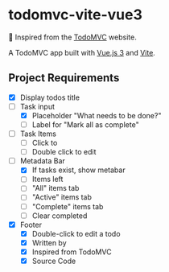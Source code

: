 # todomvc-vite-vue3

🎩 Inspired from the [TodoMVC](http://todomvc.com/) website.

A TodoMVC app built with [Vue.js 3](https://v3.vuejs.org) and [Vite](https://github.com/vitejs/vite).

## Project Requirements

- [x] Display todos title
- [ ] Task input
  - [x] Placeholder "What needs to be done?"
  - [ ] Label for "Mark all as complete"
- [ ] Task Items
  - [ ] Click to
  - [ ] Double click to edit
- [ ] Metadata Bar
  - [x] If tasks exist, show metabar
  - [ ] Items left
  - [ ] "All" items tab
  - [ ] "Active" items tab
  - [ ] "Complete" items tab
  - [ ] Clear completed
- [x] Footer
  - [x] Double-click to edit a todo
  - [x] Written by
  - [x] Inspired from TodoMVC
  - [x] Source Code
